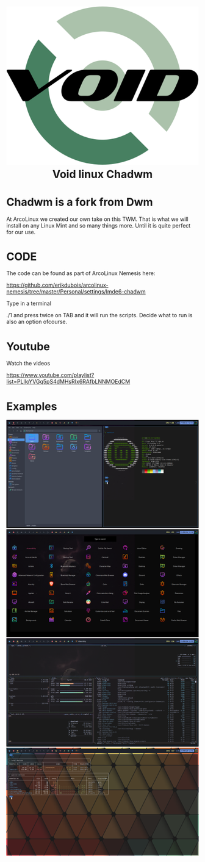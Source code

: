 <h1 align="center">
 <img src="https://github.com/erikdubois/void-chadwm/blob/main/logo.svg">
  <br />
   Void linux Chadwm
</h1>

# Chadwm is a fork from Dwm

At ArcoLinux we created our own take on this TWM. That is what we will install on any Linux Mint and so many things more.
Until it is quite perfect for our use.


# CODE

The code can be found as part of ArcoLinux Nemesis here:

https://github.com/erikdubois/arcolinux-nemesis/tree/master/Personal/settings/lmde6-chadwm


Type in a terminal

./1 and press twice on TAB and it will run the scripts. Decide what to run is also an option ofcourse.


# Youtube

Watch the videos 

https://www.youtube.com/playlist?list=PLlloYVGq5pS4dMHsRIx6RAfbLNNMOEdCM

# Examples

![Alt text](mint-chadwm1.png)
![Alt text](mint-chadwm2.png)
![Alt text](mint-chadwm3.png)
![Alt text](mint-chadwm4.png)